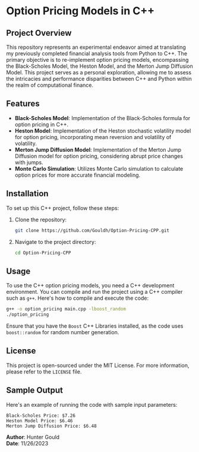 # Option Pricing Models in C++

## Project Overview
This repository represents an experimental endeavor aimed at translating my previously completed financial analysis tools from Python to C++. The primary objective is to re-implement option pricing models, encompassing the Black-Scholes Model, the Heston Model, and the Merton Jump Diffusion Model. This project serves as a personal exploration, allowing me to assess the intricacies and performance disparities between C++ and Python within the realm of computational finance.

## Features
- **Black-Scholes Model**: Implementation of the Black-Scholes formula for option pricing in C++.
- **Heston Model**: Implementation of the Heston stochastic volatility model for option pricing, incorporating mean reversion and volatility of volatility.
- **Merton Jump Diffusion Model**: Implementation of the Merton Jump Diffusion model for option pricing, considering abrupt price changes with jumps.
- **Monte Carlo Simulation**: Utilizes Monte Carlo simulation to calculate option prices for more accurate financial modeling.

## Installation
To set up this C++ project, follow these steps:

1. Clone the repository:
   ```bash
   git clone https://github.com/Gouldh/Option-Pricing-CPP.git
   ```
2. Navigate to the project directory:
   ```bash
   cd Option-Pricing-CPP
   ```
## Usage
To use the C++ option pricing models, you need a C++ development environment. You can compile and run the project using a C++ compiler such as `g++`. Here's how to compile and execute the code:

```bash
g++ -o option_pricing main.cpp -lboost_random
./option_pricing
```
Ensure that you have the `Boost` C++ Libraries installed, as the code uses `boost::random` for random number generation.

## License
This project is open-sourced under the MIT License. For more information, please refer to the `LICENSE` file.

## Sample Output
Here's an example of running the code with sample input parameters:

```plaintext
Black-Scholes Price: $7.26
Heston Model Price: $6.46
Merton Jump Diffusion Price: $6.48
```

**Author**: Hunter Gould        
**Date**: 11/26/2023
